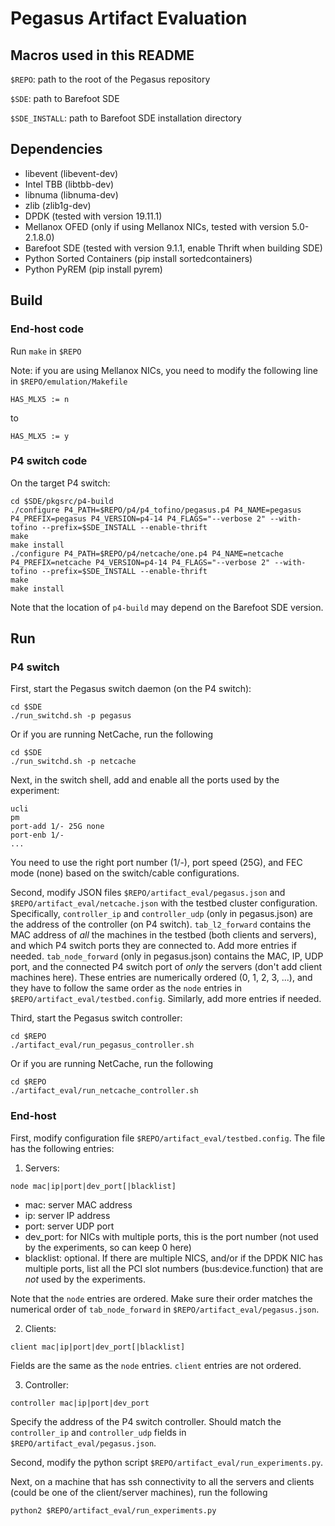 # Pegasus Artifact Evaluation

## Macros used in this README

`$REPO`: path to the root of the Pegasus repository

`$SDE`: path to Barefoot SDE

`$SDE_INSTALL`: path to Barefoot SDE installation directory

## Dependencies

* libevent (libevent-dev)
* Intel TBB (libtbb-dev)
* libnuma (libnuma-dev)
* zlib (zlib1g-dev)
* DPDK (tested with version 19.11.1)
* Mellanox OFED (only if using Mellanox NICs, tested with version 5.0-2.1.8.0)
* Barefoot SDE (tested with version 9.1.1, enable Thrift when building SDE)
* Python Sorted Containers (pip install sortedcontainers)
* Python PyREM (pip install pyrem)

## Build

### End-host code

Run `make` in `$REPO`

Note: if you are using Mellanox NICs, you need to modify the following line in `$REPO/emulation/Makefile`
```
HAS_MLX5 := n
```
to
```
HAS_MLX5 := y
```

### P4 switch code

On the target P4 switch:

```
cd $SDE/pkgsrc/p4-build
./configure P4_PATH=$REPO/p4/p4_tofino/pegasus.p4 P4_NAME=pegasus P4_PREFIX=pegasus P4_VERSION=p4-14 P4_FLAGS="--verbose 2" --with-tofino --prefix=$SDE_INSTALL --enable-thrift
make
make install
./configure P4_PATH=$REPO/p4/netcache/one.p4 P4_NAME=netcache P4_PREFIX=netcache P4_VERSION=p4-14 P4_FLAGS="--verbose 2" --with-tofino --prefix=$SDE_INSTALL --enable-thrift
make
make install
```
Note that the location of `p4-build` may depend on the Barefoot SDE version.

## Run

### P4 switch

First, start the Pegasus switch daemon (on the P4 switch):
```
cd $SDE
./run_switchd.sh -p pegasus
```
Or if you are running NetCache, run the following
```
cd $SDE
./run_switchd.sh -p netcache
```
Next, in the switch shell, add and enable all the ports used by the experiment:
```
ucli
pm
port-add 1/- 25G none
port-enb 1/-
...
```
You need to use the right port number (1/-), port speed (25G), and FEC mode (none) based on the switch/cable configurations.

Second, modify JSON files `$REPO/artifact_eval/pegasus.json` and `$REPO/artifact_eval/netcache.json` with the testbed cluster configuration. Specifically, `controller_ip` and `controller_udp` (only in pegasus.json) are the address of the controller (on P4 switch). `tab_l2_forward` contains the MAC address of *all* the machines in the testbed (both clients and servers), and which P4 switch ports they are connected to. Add more entries if needed. `tab_node_forward` (only in pegasus.json) contains the MAC, IP, UDP port, and the connected P4 switch port of *only* the servers (don't add client machines here). These entries are numerically ordered (0, 1, 2, 3, ...), and they have to follow the same order as the `node` entries in `$REPO/artifact_eval/testbed.config`. Similarly, add more entries if needed.

Third, start the Pegasus switch controller:
```
cd $REPO
./artifact_eval/run_pegasus_controller.sh
```
Or if you are running NetCache, run the following
```
cd $REPO
./artifact_eval/run_netcache_controller.sh
```

### End-host

First, modify configuration file `$REPO/artifact_eval/testbed.config`. The file has the following entries:
1. Servers:
```
node mac|ip|port|dev_port[|blacklist]
```
* mac: server MAC address
* ip: server IP address
* port: server UDP port
* dev_port: for NICs with multiple ports, this is the port number (not used by the experiments, so can keep 0 here)
* blacklist: optional. If there are multiple NICS, and/or if the DPDK NIC has multiple ports, list all the PCI slot numbers (bus:device.function) that are *not* used by the experiments.

Note that the `node` entries are ordered. Make sure their order matches the numerical order of `tab_node_forward` in `$REPO/artifact_eval/pegasus.json`.

2. Clients:
```
client mac|ip|port|dev_port[|blacklist]
```
Fields are the same as the `node` entries. `client` entries are not ordered.

3. Controller:
```
controller mac|ip|port|dev_port
```
Specify the address of the P4 switch controller. Should match the `controller_ip` and `controller_udp` fields in `$REPO/artifact_eval/pegasus.json`.

Second, modify the python script `$REPO/artifact_eval/run_experiments.py`.

Next, on a machine that has ssh connectivity to all the servers and clients (could be one of the client/server machines), run the following
```
python2 $REPO/artifact_eval/run_experiments.py
```
